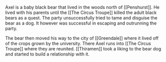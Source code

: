 Axel is a baby black bear that lived in the woods north of [[Penshurst]]. He lived with his parents until the [[The Circus Troupe]] killed the adult black bears as a quest. The party unsuccessfully tried to tame and disguise the bear as a dog. It however was successful in escaping and outrunning the party. 

The bear then moved his way to the city of [[Greendale]] where it lived off of the crops grown by the university. There Axel runs into [[The Circus Troupe]] where they are reunited. [[Thiramen]] took a liking to the bear dog and started to build a relationship with it. 
